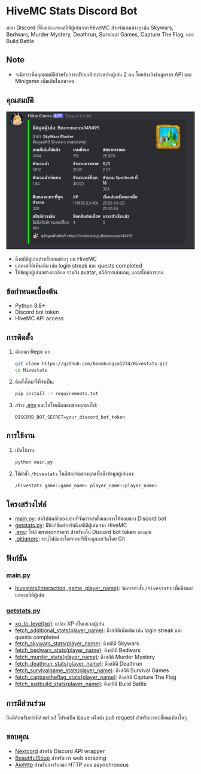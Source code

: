 # HiveMC Stats Discord Bot

บอท Discord ที่ดึงและแสดงสถิติผู้เล่นจาก HiveMC สำหรับเกมต่างๆ เช่น Skywars, Bedwars, Murder Mystery, Deathrun, Survival Games, Capture The Flag, และ Build Battle

## Note
- จะมีการเพิ่มคุณสมบัติสำหรับการเปรียบเทียบระหว่างผู้เล่น 2 คน โดยอ้างอิงข้อมูลจาก API และ Minigame เพิ่มเติมในอนาคต
  
## คุณสมบัติ

![alt text](https://github.com/beamkungza1234/Hivestats/blob/main/Hivestats.png?raw=true)

- ดึงสถิติผู้เล่นสำหรับเกมต่างๆ บน HiveMC
- แสดงสถิติเพิ่มเติม เช่น login streak และ quests completed
- ให้ข้อมูลผู้เล่นอย่างละเอียด รวมถึง avatar, สถิติการเล่นเกม, และสไตล์การเล่น

## ข้อกำหนดเบื้องต้น

- Python 3.8+
- Discord bot token
- HiveMC API access

## การติดตั้ง

1. คัดลอก Repo มา:
    ```sh
    git clone https://github.com/beamkungza1234/Hivestats.git
    cd Hivestats
    ```

2. ติดตั้งไลบารี่ที่จำเป็น:
    ```sh
    pip install -r requirements.txt
    ```

3. สร้าง [.env](http://_vscodecontentref_/0) และใส่โทเค็นบอทของคุณลงไป:
    ```env
    DISCORD_BOT_SECRET=your_discord_bot_token
    ```

## การใช้งาน

1. เปิดใช้งาน:
    ```sh
    python main.py
    ```

2. ใช้คำสั่ง `/hivestats` ในดิสคอร์ดของคุณเพื่อดึงข้อมูลผู้เล่นมา:
    ```sh
    /hivestats game:<game_name> player_name:<player_name>
    ```

## โครงสร้างไฟล์

- [main.py](http://_vscodecontentref_/1): สคริปต์หลักของบอทที่จัดการคำสั่งและการโต้ตอบของ Discord bot
- [getstats.py](http://_vscodecontentref_/2): มีฟังก์ชันสำหรับดึงสถิติผู้เล่นจาก HiveMC
- [.env](http://_vscodecontentref_/3): ไฟล์ environment สำหรับเก็บ Discord bot token ของคุณ
- [.gitignore](http://_vscodecontentref_/4): ระบุไฟล์และไดเรกทอรีที่จะถูกละเว้นโดย Git

## ฟังก์ชัน

### [main.py](http://_vscodecontentref_/5)

- [hivestats(interaction, game, player_name)](http://_vscodecontentref_/6): จัดการคำสั่ง `/hivestats` เพื่อดึงและแสดงสถิติผู้เล่น

### [getstats.py](http://_vscodecontentref_/7)

- [xp_to_level(xp)](http://_vscodecontentref_/8): แปลง XP เป็นเลเวลผู้เล่น
- [fetch_additional_stats(player_name)](http://_vscodecontentref_/9): ดึงสถิติเพิ่มเติม เช่น login streak และ quests completed
- [fetch_skywars_stats(player_name)](http://_vscodecontentref_/10): ดึงสถิติ Skywars
- [fetch_bedwars_stats(player_name)](http://_vscodecontentref_/11): ดึงสถิติ Bedwars
- [fetch_murder_stats(player_name)](http://_vscodecontentref_/12): ดึงสถิติ Murder Mystery
- [fetch_deathrun_stats(player_name)](http://_vscodecontentref_/13): ดึงสถิติ Deathrun
- [fetch_survivalgame_stats(player_name)](http://_vscodecontentref_/14): ดึงสถิติ Survival Games
- [fetch_capturetheflag_stats(player_name)](http://_vscodecontentref_/15): ดึงสถิติ Capture The Flag
- [fetch_justbuild_stats(player_name)](http://_vscodecontentref_/16): ดึงสถิติ Build Battle


## การมีส่วนร่วม

ยินดีต้อนรับการมีส่วนร่วม! โปรดเปิด issue หรือส่ง pull request สำหรับการเปลี่ยนแปลงใดๆ

## ขอบคุณ

- [Nextcord](https://github.com/nextcord/nextcord) สำหรับ Discord API wrapper
- [BeautifulSoup](https://www.crummy.com/software/BeautifulSoup/) สำหรับการ web scraping
- [Aiohttp](https://docs.aiohttp.org/en/stable/) สำหรับการร้องขอ HTTP แบบ asynchronous
